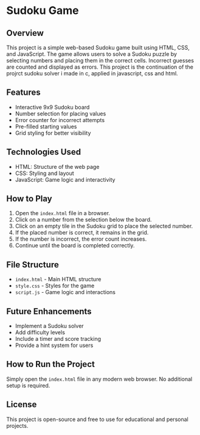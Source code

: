 # Sudoku Game

## Overview
This project is a simple web-based Sudoku game built using HTML, CSS, and JavaScript. The game allows users to solve a Sudoku puzzle by selecting numbers and placing them in the correct cells. Incorrect guesses are counted and displayed as errors.
This project is the continuation of the projrct sudoku solver i made in c, applied in javascript, css and html.


## Features
- Interactive 9x9 Sudoku board
- Number selection for placing values
- Error counter for incorrect attempts
- Pre-filled starting values
- Grid styling for better visibility

## Technologies Used
- HTML: Structure of the web page
- CSS: Styling and layout
- JavaScript: Game logic and interactivity

## How to Play
1. Open the `index.html` file in a browser.
2. Click on a number from the selection below the board.
3. Click on an empty tile in the Sudoku grid to place the selected number.
4. If the placed number is correct, it remains in the grid.
5. If the number is incorrect, the error count increases.
6. Continue until the board is completed correctly.

## File Structure
- `index.html` - Main HTML structure
- `style.css` - Styles for the game
- `script.js` - Game logic and interactions

## Future Enhancements
- Implement a Sudoku solver
- Add difficulty levels
- Include a timer and score tracking
- Provide a hint system for users

## How to Run the Project
Simply open the `index.html` file in any modern web browser. No additional setup is required.

## License
This project is open-source and free to use for educational and personal projects.

